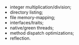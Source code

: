 * integer multiplication/division;
* directory listing;
* file memory-mapping;
* interfaces/traits;
* native/green threads;
* method dispatch optimizations;
* reflection.
